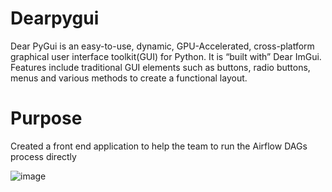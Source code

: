 # Dearpygui
Dear PyGui is an easy-to-use, dynamic, GPU-Accelerated, cross-platform graphical user interface toolkit(GUI) for Python. It is “built with” Dear ImGui. Features include traditional GUI elements such as buttons, radio buttons, menus and various methods to create a functional layout.

# Purpose

Created a front end application to help the team to run the Airflow DAGs process directly

![image](https://user-images.githubusercontent.com/39857587/160808713-54f75bb4-b993-46e8-8cb9-0c9e05f84c17.png)
